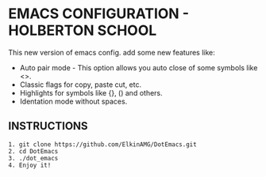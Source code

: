 # EMACS CONFIGURATION - HOLBERTON SCHOOL

This new version of emacs config. add some new features like:
- Auto pair mode - This option allows you auto close of some symbols like <>.
- Classic flags for copy, paste cut, etc.
- Highlights for symbols like {}, () and others.
- Identation mode without spaces.

## INSTRUCTIONS

```
1. git clone https://github.com/ElkinAMG/DotEmacs.git
2. cd DotEmacs
3. ./dot_emacs
4. Enjoy it!
```